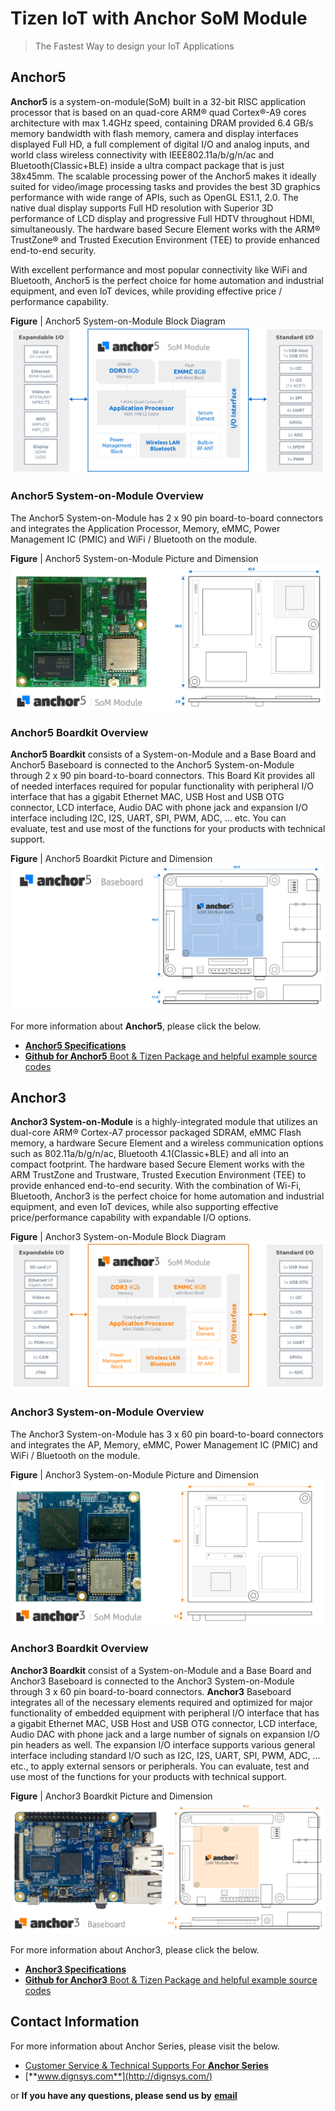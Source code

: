 # Tizen IoT with Anchor SoM Module

> The Fastest Way to design your IoT Applications

## Anchor5

**Anchor5** is a system-on-module(SoM) built in a 32-bit RISC application processor that is based on an quad-core ARM® quad Cortex®-A9 cores architecture with max 1.4GHz speed, containing DRAM provided 6.4 GB/s memory bandwidth with flash memory, camera and display interfaces displayed Full HD, a full complement of digital I/O and analog inputs, and world class wireless connectivity with IEEE802.11a/b/g/n/ac and Bluetooth(Classic+BLE) inside a ultra compact package that is just 38x45mm.
The scalable processing power of the Anchor5 makes it ideally suited for video/image processing tasks and provides the best 3D graphics performance with wide range of APIs, such as OpenGL ES1.1, 2.0.
The native dual display supports Full HD resolution with Superior 3D performance of  LCD display and progressive Full HDTV throughout HDMI, simultaneously.
The hardware based Secure Element works with the ARM® TrustZone® and Trusted Execution Environment (TEE) to provide enhanced end-to-end security.

With excellent performance and most popular connectivity like WiFi and Bluetooth, Anchor5 is the perfect choice for home automation and industrial equipment, and even IoT devices, while providing effective price / performance capability.

**Figure** | Anchor5 System-on-Module Block Diagram
![Anchor3BlockDiagram](media/anchor5somDiagram.png)

### Anchor5 System-on-Module Overview

The Anchor5 System-on-Module has 2 x 90 pin board-to-board connectors and integrates the Application Processor, Memory, eMMC, Power Management IC (PMIC) and WiFi / Bluetooth on the module.

**Figure** | Anchor5 System-on-Module Picture and Dimension
![Anchor3somPictureDimension](media/anchor5somPIC.png)
 
### Anchor5 Boardkit Overview
 
**Anchor5 Boardkit** consists of a System-on-Module and a Base Board and Anchor5 Baseboard is connected to the Anchor5 System-on-Module through 2 x 90 pin board-to-board connectors.
This Board Kit provides all of needed interfaces required for popular functionality with peripheral I/O interface that has a gigabit Ethernet MAC, USB Host and USB OTG connector, LCD interface, Audio DAC with phone jack and expansion I/O interface including I2C, I2S, UART, SPI, PWM, ADC, … etc.
You can evaluate, test and use most of the functions for your products with technical support.

**Figure** | Anchor5 Boardkit Picture and Dimension
![Anchor3baseboardPictureDimension](media/anchor5basePIC1.png)

For more information about **Anchor5**, please click the below.
- [**Anchor5 Specifications**](https://drive.google.com/open?id=10UE1hmsKXYnqTIckH501cz3L8faggXes)
- [**Github for Anchor5** Boot & Tizen Package and helpful example source codes](https://github.com/dignsys/)

## Anchor3

**Anchor3 System-on-Module** is a highly-integrated module that utilizes an dual-core ARM® Cortex-A7 processor packaged SDRAM, eMMC Flash memory, a hardware Secure Element and a wireless communication options such as 802.11a/b/g/n/ac, Bluetooth 4.1(Classic+BLE) and all into an compact footprint.
The hardware based Secure Element works with the ARM TrustZone and Trustware, Trusted Execution Environment (TEE) to provide enhanced end-to-end security.
With the combination of Wi-Fi, Bluetooth, Anchor3 is the perfect choice for home automation and industrial equipment, and even IoT devices, while also supporting effective price/performance capability with expandable I/O options.

**Figure** | Anchor3 System-on-Module Block Diagram
![Anchor3BlockDiagram](media/anchor3somDiagramO.png)

### Anchor3 System-on-Module Overview

The Anchor3 System-on-Module has 3 x 60 pin board-to-board connectors and integrates the AP, Memory, eMMC, Power Management IC (PMIC) and WiFi / Bluetooth on the module.

**Figure** | Anchor3 System-on-Module Picture and Dimension
![Anchor3somPictureDimension](media/anchor3somPICo.png)

### Anchor3 Boardkit Overview

**Anchor3 Boardkit** consist of a System-on-Module and a Base Board and Anchor3 Baseboard is connected to the Anchor3 System-on-Module through 3 x 60 pin board-to-board connectors.
**Anchor3** Baseboard integrates all of the necessary elements required and optimized for major functionality of embedded equipment with peripheral I/O interface that has a gigabit Ethernet MAC, USB Host and USB OTG connector, LCD interface, Audio DAC with phone jack and a large number of signals on expansion I/O pin headers as well.
The expansion I/O interface supports various general interface including standard I/O such as I2C, I2S, UART, SPI, PWM, ADC, ... etc., to apply external sensors or peripherals.
You can evaluate, test and use most of the functions for your products with technical support.

**Figure** | Anchor3 Boardkit Picture and Dimension
![Anchor3baseboardPictureDimension](media/anchor3basePICo.png)

For more information about Anchor3, please click the below.
- [**Anchor3 Specifications**](https://drive.google.com/open?id=1Lyg82AsNngCCvtgW5kcY1iOB71PmYUcm)
- [**Github for Anchor3** Boot & Tizen Package and helpful example source codes](https://github.com/dignsys/)

## Contact Information

For more information about Anchor Series, please visit the below.
- [Customer Service & Technical Supports For **Anchor Series**](https://www.dignsys.com/)
- [**www.dignsys.com**](http://dignsys.com/)

or **If you have any questions, please send us by** [**email**](hbahn@dignsys.com)
